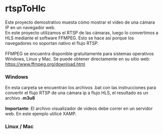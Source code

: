 # rtspToHlc
 
Este proyecto demostrativo muesta cómo mostrar el video de una cámara IP en un navegador web.
<br>
En este proyecto utilizamos el RTSP de las cámaras, luego lo convertimos a HLS mediante el software FFMPEG. Esto se hace así porque los navegadores no soportan nativo el flujo RTSP.
<br><br>
FFMPEG se encuentra disponible gratuitamente para sistemas operativos Windows, Linux y Mac. Se puede obtener directamente en su sitio web: <a href='https://www.ffmpeg.org/download.html'>https://www.ffmpeg.org/download.html</a>
<br>
<h3>Windows</h3>
En esta carpeta se encuentran los archivos .bat con las instrucciones para convertir el flujo RTSP de una cámara ip a flujo HLS, el resultado es un archivo <b>.m3u8</b>
<br><br><b>Importante</b>: El archivo visualizador de videos debe correr en un servidor web. En este ejemplo utilicé XAMP.

<h3>Linux / Mac</h3>

